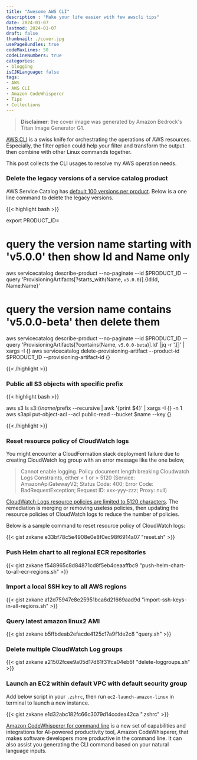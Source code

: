 ```yaml
---
title: "Awesome AWS CLI"
description : "Make your life easier with few awscli tips"
date: 2024-01-07
lastmod: 2024-01-07
draft: false
thumbnail: ./cover.jpg
usePageBundles: true
codeMaxLines: 50
codeLineNumbers: true
categories:
- blogging
isCJKLanguage: false
tags:
- AWS
- AWS CLI
- Amazon CodeWhisperer
- Tips
- Collections
---
```

> **Disclaimer**: the cover image was generated by Amazon Bedrock's Titan Image Generator G1.

[AWS CLI][awscli] is a swiss knife for orchestrating the operations of AWS resources. Especially, the filter option could help your filter and transform the output then combine with other Linux commands together.

This post collects the CLI usages to resolve my AWS operation needs.

### Delete the legacy versions of a service catalog product

AWS Service Catalog has [default 100 versions per product][service-catalog-limits]. Below is a one line command to delete the legacy versions.

{{< highlight bash >}}

export PRODUCT_ID=<product-id>

# query the version name starting with 'v5.0.0' then show Id and Name only
aws servicecatalog describe-product --no-paginate --id $PRODUCT_ID --query 'ProvisioningArtifacts[?starts_with(Name, `v5.0.0`)].{Id:Id, Name:Name}'

# query the version name contains 'v5.0.0-beta' then delete them
aws servicecatalog describe-product --no-paginate --id $PRODUCT_ID --query 'ProvisioningArtifacts[?contains(Name, `v5.0.0-beta`)].Id'  |jq -r '.[]' | xargs -I {} aws servicecatalog delete-provisioning-artifact --product-id $PRODUCT_ID --provisioning-artifact-id {}

{{< /highlight >}}

### Public all S3 objects with specific prefix

{{< highlight bash >}}

aws s3 ls s3://$name/$prefix --recursive | awk '{print $4}' | xargs -I {} -n 1 aws s3api put-object-acl --acl public-read --bucket $name --key {}

{{< /highlight >}}

### Reset resource policy of CloudWatch logs

You might encounter a CloudFormation stack deployment failure due to creating CloudWatch log group with an error message like the one below,

> Cannot enable logging. Policy document length breaking Cloudwatch Logs Constraints, either < 1 or > 5120 (Service: AmazonApiGatewayV2; Status Code: 400; Error Code: BadRequestException; Request ID: xxx-yyy-zzz; Proxy: null)

[CloudWatch Logs resource policies are limited to 5120 characters][cloudwatch-log-policy-limits]. The remediation is merging or removing useless policies, then updating the resource policies of CloudWatch logs to reduce the number of policies.

Below is a sample command to reset resource policy of CloudWatch logs:

{{< gist zxkane e33bf78c5e4908e0e8f0ec98f6914a07 "reset.sh" >}}

### Push Helm chart to all regional ECR repositories

{{< gist zxkane f548965c8d84871cd8f5eb4ceaaffbc9 "push-helm-chart-to-all-ecr-regions.sh" >}}

### Import a local SSH key to all AWS regions

{{< gist zxkane a12d75947e8e25951bca6d21669aad9d "import-ssh-keys-in-all-regions.sh" >}}

### Query latest amazon linux2 AMI

{{< gist zxkane b5ffbdeab2efacde4125c17a9f1de2c8 "query.sh" >}}

### Delete multiple CloudWatch Log groups

{{< gist zxkane a21502fcee9a05d17d61f31fca04eb6f "delete-loggroups.sh" >}}

### Launch an EC2 within default VPC with default security group

Add below script in your `.zshrc`, then run `ec2-launch-amazon-linux` in terminal to launch a new instance.

{{< gist zxkane e1d32abc182fc66c3079d14ccdea42ca ".zshrc" >}}

[Amazon CodeWhisperer for command line][codewhisperer-cli] is a new set of capabilities and integrations for AI-powered productivity tool, Amazon CodeWhisperer, that makes software developers more productive in the command line. It can also assist you generating the CLI command based on your natural language inputs.

[awscli]: https://aws.amazon.com/cli/
[cli-filter]: https://docs.aws.amazon.com/cli/v1/userguide/cli-usage-filter.html
[service-catalog-limits]: https://docs.aws.amazon.com/servicecatalog/latest/adminguide/limits.html
[cloudwatch-log-policy-limits]: https://docs.aws.amazon.com/AmazonCloudWatch/latest/logs/AWS-logs-and-resource-policy.html#AWS-logs-infrastructure-CWL
[codewhisperer-cli]: https://aws.amazon.com/blogs/devops/introducing-amazon-codewhisperer-for-command-line/
